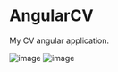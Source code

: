 # AngularCV
My CV angular application.

![image](https://github.com/LiorPahima1/AngularCV/assets/166051302/282083e0-9a58-4bf5-b6e4-d907b418e8ae)
![image](https://github.com/LiorPahima1/AngularCV/assets/166051302/24f08be4-ad54-4171-9afd-b8a9dad92500)

